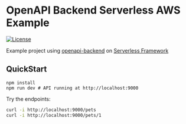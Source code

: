 # OpenAPI Backend Serverless AWS Example
[![License](http://img.shields.io/:license-mit-blue.svg)](http://anttiviljami.mit-license.org)

Example project using [openapi-backend](backend) on [Serverless Framework](https://serverless.com/)

## QuickStart

```
npm install
npm run dev # API running at http://localhost:9000
```

Try the endpoints:

```bash
curl -i http://localhost:9000/pets
curl -i http://localhost:9000/pets/1
```

